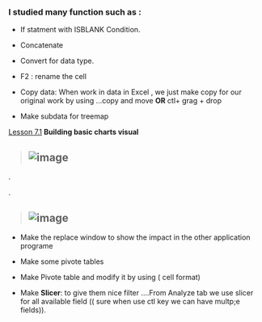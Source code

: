 



### I studied many function such as :


- If statment with ISBLANK Condition.

- Concatenate 

- Convert for data type.

- F2 : rename the cell

- Copy data: When work in data in Excel , we just make copy for our original work by using ...copy and move  **OR** ctl+ grag + drop

- Make subdata for treemap 

[Lesson 7.1](https://www.linkedin.com/learning/learning-data-analytics-2/building-basic-charts-visual?contextUrn=urn%3Ali%3AlyndaLearningPath%3A5ec59c4a498e70845153bbc5&resume=false)  **Building basic charts visual**

>  ## ![image](https://user-images.githubusercontent.com/36210723/105228652-8111fc80-5b6b-11eb-84cf-18d6d6d3da4d.png)

.

.


>  ## ![image](https://user-images.githubusercontent.com/36210723/105228546-5627a880-5b6b-11eb-82e4-e816a8def61f.png)


- Make the replace window to show the impact in the other application programe


- Make some pivote tables



- Make Pivote table and modify it by using  ( cell format)


- Make **Slicer**: to give them nice filter ....From Analyze tab we use slicer for all available field (( sure when use ctl key  we can have multp;e fields)).



